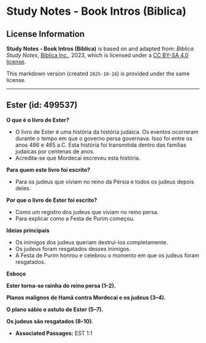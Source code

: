 # Study Notes - Book Intros (Biblica)

## License Information

**Study Notes - Book Intros (Biblica)** is based on and adapted from: _Biblica Study Notes_, [Biblica Inc.](https://www.biblica.com/), 2023, which is licensed under a [CC BY-SA 4.0 license](https://creativecommons.org/licenses/by-sa/4.0/legalcode.en).

This markdown version (created `2025-10-16`) is provided under the same license.



--------------------------------

## Ester (id: 499537)

**O que é o livro de Ester?**

* O livro de Ester é uma história da história judaica. Os eventos ocorreram durante o tempo em que o governo persa governava. Isso foi entre os anos 486 e 465 a.C. Esta história foi transmitida dentro das famílias judaicas por centenas de anos.
* Acredita\-se que Mordecai escreveu esta história.

**Para quem este livro foi escrito?**

* Para os judeus que viviam no reino da Pérsia e todos os judeus depois deles.

**Por que o livro de Ester foi escrito?**

* Como um registro dos judeus que viviam no reino persa.
* Para explicar como a Festa de Purim começou.

**Ideias principais**

* Os inimigos dos judeus queriam destruí\-los completamente.
* Os judeus foram resgatados desses inimigos.
* A Festa de Purim honrou e celebrou o momento em que os judeus foram resgatados.

**Esboço**

**Ester torna\-se rainha do reino persa (1–2\).**

**Planos malignos de Hamã contra Mordecai e os judeus (3–4\).**

**O plano sábio e astuto de Ester (5–7\).**

**Os judeus são resgatados (8–10\).**

* **Associated Passages:** EST 1:1


